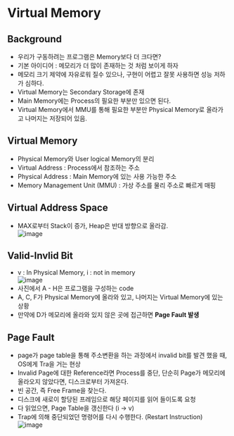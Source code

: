 # Virtual Memory

## Background  
- 우리가 구동하려는 프로그램은 Memory보다 더 크다면?  
- 기본 아이디어 : 메모리가 더 많이 존재하는 것 처럼 보이게 하자  
- 메모리 크기 제약에 자유로워 질수 있으나, 구현이 어렵고 잘못 사용하면 성능 저하가 심하다.  
- Virtual Memory는 Secondary Storage에 존재  
- Main Memory에는 Process의 필요한 부분만 있으면 된다.  
- Virtual Memory에서 MMU를 통해 필요한 부분만 Physical Memory로 올라가고 나머지는 저장되어 있음.  


## Virtual Memory  
- Physical Memory와 User logical Memory의 분리  
- Virtual Address : Process에서 참조하는 주소  
- Physical Address : Main Memory에 있는 사용 가능한 주소  
- Memory Management Unit (MMU) : 가상 주소를 물리 주소로 빠르게 매핑

## Virtual Address Space  
- MAX로부터 Stack이 증가, Heap은 반대 방향으로 올라감.  
![image](https://user-images.githubusercontent.com/32921115/101123105-66290e80-3637-11eb-8237-b155f33ec0d3.png)

 ## Valid-Invlid Bit  
 - v : In Physical Memory, i : not in memory   
 ![image](https://user-images.githubusercontent.com/32921115/101126271-78f31180-363e-11eb-8f93-4e0cb244b4ea.png)
- 사진에서 A - H은 프로그램을 구성하는 code  
- A, C, F가 Physical Memory에 올라와 있고, 나머지는 Virtual Memory에 있는 상황  
- 만약에 D가 메모리에 올라와 있지 않은 곳에 접근하면 **Page Fault 발생**  

## Page Fault  
-  page가 page table을 통해 주소변환을 하는 과정에서 invalid bit를 발견 했을 때, OS에게 Tra을 거는 현상  
- Invalid Page에 대한 Reference라면 Process를 중단, 단순히 Page가 메모리에 올라오지 않았다면, 디스크로부터 가져온다.  
- 빈 공간, 즉 Free Frame을 찾는다.  
- 디스크에 새로이 할당된 프레임으로 해당 페이지를 읽어 들이도록 요청  
- 다 읽었으면, Page Table을 갱신한다 (i -> v)  
- Trap에 의해 중단되었던 명령어를 다시 수행한다. (Restart Instruction)  
![image](https://user-images.githubusercontent.com/32921115/101126727-6c22ed80-363f-11eb-808a-1224490fd3a5.png)
